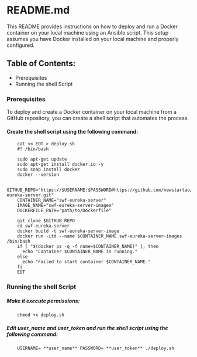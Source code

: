 README.md
=========

This README provides instructions on how to deploy and run a Docker container on your local machine using an Ansible script. This setup assumes you have Docker installed on your local machine and properly configured.

## Table of Contents:

* Prerequisites
* Running the shell Script

### Prerequisites

To deploy and create a Docker container on your local machine from a GitHub repository, you can create a shell script that automates the process.

#### Create the shell script using the following command:

		cat << EOT > deploy.sh
		#! /bin/bash
					
		sudo apt-get update
		sudo apt-get install docker.io -y
		sudo snap install docker
		docker --version
					
		GITHUB_REPO="https://$USERNAME:$PASSWORD@https://github.com/newstartao/swf-eureka-server.git"
		CONTAINER_NAME="swf-eureka-server"
		IMAGE_NAME="swf-eureka-server-images"
		DOCKERFILE_PATH="path/to/Dockerfile"
					
		git clone $GITHUB_REPO
		cd swf-eureka-server
		docker build -t swf-eureka-server-image .
		docker run -itd --name $CONTAINER_NAME swf-eureka-server-images /bin/bash
		if [ "$(docker ps -q -f name=$CONTAINER_NAME)" ]; then
		  echo "Container $CONTAINER_NAME is running."
		else
		  echo "Failed to start container $CONTAINER_NAME."
		fi		
		EOT


### Running the shell Script

##### Make it execute permissions:

		chmod +x deploy.sh
##### Edit user_name and user_token and run the shell script using the following command:
		USERNAME= **user_name** PASSWORD= **user_token** ./deploy.sh


			


